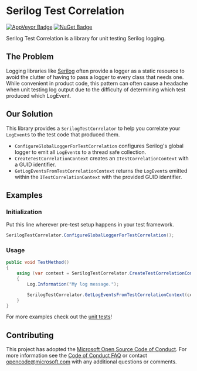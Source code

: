 # Serilog Test Correlation

[![AppVeyor Badge](https://ci.appveyor.com/api/projects/status/wf2emjam7xsviebw/branch/master?svg=true)](https://ci.appveyor.com/project/SerilogUtilitiesConcurrentCorrelatorSA/serilog-utilities-concurrent-correlator/branch/master)
[![NuGet Badge](https://buildstats.info/nuget/Serilog.Utilities.ConcurrentCorrelator)](https://www.nuget.org/packages/Serilog.Utilities.ConcurrentCorrelator/)

Serilog Test Correlation is a library for unit testing Serilog logging.

## The Problem

Logging libraries like [Serilog](https://github.com/serilog/serilog) often provide a logger as a static resource to avoid the clutter of having to pass a logger to every class that needs one. While convenient in product code, this pattern can often cause a headache when unit testing log output due to the difficulty of determining which test produced which LogEvent.

## Our Solution

This library provides a ```SerilogTestCorrelator``` to help you correlate your ```LogEvent```s to the test code that produced them.
* ```ConfigureGlobalLoggerForTestCorrelation``` configures Serilog's global logger to emit all ```LogEvent```s to a thread safe collection.
* ```CreateTestCorrelationContext``` creates an ```ITestCorrelationContext``` with a GUID identifier.
* ```GetLogEventsFromTestCorrelationContext``` returns the ```LogEvent```s emitted within the ```ITestCorrelationContext``` with the provided GUID identifier.

## Examples

### Initialization
Put this line wherever pre-test setup happens in your test framework.

```csharp
SerilogTestCorrelator.ConfigureGlobalLoggerForTestCorrelation();
```

### Usage

```csharp
public void TestMethod()
{
    using (var context = SerilogTestCorrelator.CreateTestCorrelationContext())
    {
        Log.Information("My log message.");

        SerilogTestCorrelator.GetLogEventsFromTestCorrelationContext(context.Guid).Should().ContainSingle();
    }
}
```

For more examples check out the [unit tests](https://github.com/Microsoft/serilog-test-correlation/tree/master/test/SerilogTestCorrelation.Tests)!

## Contributing

This project has adopted the [Microsoft Open Source Code of Conduct](https://opensource.microsoft.com/codeofconduct/). For more information see the [Code of Conduct FAQ](https://opensource.microsoft.com/codeofconduct/faq/) or contact [opencode@microsoft.com](mailto:opencode@microsoft.com) with any additional questions or comments.